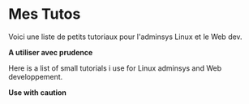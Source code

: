 Mes  Tutos
==========

Voici une liste de petits tutoriaux pour  l'adminsys Linux et le Web dev.

**A utiliser avec prudence**

Here is a list of small tutorials i use for Linux adminsys and Web developpement.

**Use with caution**
